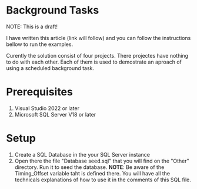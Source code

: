 # Background Tasks

NOTE: This is a draft!

I have written this article (link will follow) and you can follow the instructions bellow to run the examples.

Curently the solution consist of four projects. There projectes have nothing to do with each other. 
Each of them is used to demostrate an aproach of using a scheduled background task.

# Prerequisites
1. Visual Studio 2022 or later
2. Microsoft SQL Server V18 or later

# Setup
1. Create a SQL Database in the your SQL Server instance
2. Open there the file "Database seed.sql" that you will find on the "Other" directory. Run it to seed the database. 
 **NOTE**: Be aware of the Timing_Offset variable taht is defined there. You will have all the technicals explanations of how to use it in the comments of this SQL file.
